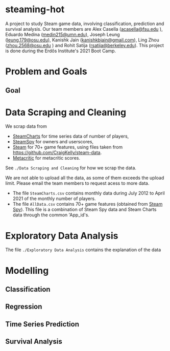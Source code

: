 # steaming-hot
A project to study Steam game data, involving classification, prediction and survival analysis. Our team members are Alex Casella (acasella@fsu.edu
), Eduardo Medina (medin215@umn.edu), Joseph Leung (leung.179@osu.edu), Kanishk Jain (kanishkbjain@gmail.com), Ling Zhou (zhou.2568@osu.edu
) and Rohit Satija (rsatija@berkeley.edu). This project is done during the Erdős Institute's 2021 Boot Camp.

# Problem and Goals

## Goal

# Data Scraping and Cleaning

We scrap data from 
- [SteamCharts](https://steamcharts.com/) for time series data of number of players, 
- [SteamSpy](https://steamspy.com/) for owners and userscores, 
- [Steam](https://store.steampowered.com/) for 70+ game features, using files taken from https://github.com/CraigKelly/steam-data.
- [Metacritic](https://www.metacritic.com/) for metacritic scores.

See ``./Data Scraping and Cleaning`` for how we scrap the data. 

We are not able to upload all the data, as some of them exceeds the upload limit. Please email the team members to request acess to more data. 
- The file `SteamCharts.csv` contains monthly data during July 2012 to April 2021 of the monthly number of players.
- The file `AllData.csv` contains 70+ game features (obtained from [Steam Spy](https://steamspy.com/)). This file is a combination of Steam Spy data and Steam Charts data through the common 'App_id's. 
# Exploratory Data Analysis

The file ``./Exploratory Data Analysis`` contains the explanation of the data 


# Modelling

## Classification

## Regression

## Time Series Prediction

## Survival Analysis
